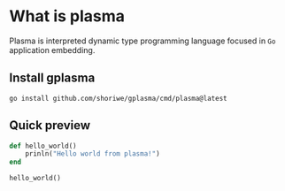 # What is plasma

Plasma is interpreted dynamic type programming language focused in `Go` application embedding.

## Install gplasma

```shell
go install github.com/shoriwe/gplasma/cmd/plasma@latest
```

## Quick preview

```ruby
def hello_world()
    prinln("Hello world from plasma!")
end

hello_world()
```
